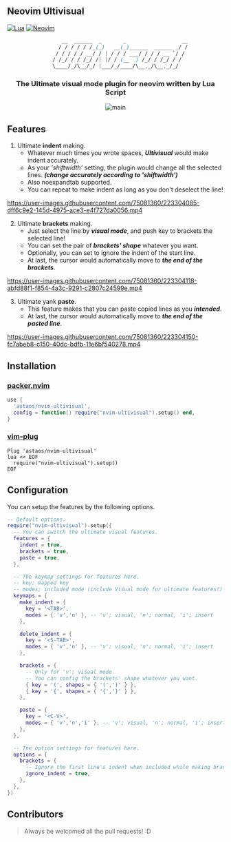 ## Neovim Ultivisual

[![Lua](https://img.shields.io/badge/Lua-blue.svg?style=for-the-badge&logo=lua)](http://www.lua.org)
[![Neovim](https://img.shields.io/badge/Neovim-green.svg?style=for-the-badge&logo=neovim)](https://neovim.io)

<div align='center'>

```css
      __  ______  _       _                  __
     / / / / / /_(_)   __(_)______  ______ _/ /
   / / / / / __/ / | / / / ___/ / / / __ `/ /
 / /_/ / / /_/ /| |/ / (__  ) /_/ / /_/ / /
\____/_/\__/_/ |___/_/____/\__,_/\__,_/_/
```

### The Ultimate visual mode plugin for neovim written by Lua Script

![main](https://user-images.githubusercontent.com/75081360/223333562-0f954e54-44be-450b-acac-9396261e925b.gif)

</div>

## Features

1. Ultimate **indent** making.
    - Whatever much times you wrote spaces, ***Ultivisual*** would make indent accurately.
    - As your *'shiftwidth'* setting, the plugin would change all the selected lines. ***(change accurately according to 'shiftwidth')***
    - Also noexpandtab supported.
    - You can repeat to make indent as long as you don't deselect the line!

https://user-images.githubusercontent.com/75081360/223304085-dff6c9e2-145d-4975-ace3-e4f727da0056.mp4

2. Ultimate **brackets** making.
    - Just select the line by ***visual mode***, and push key to brackets the selected line!
    - You can set the pair of ***brackets' shape*** whatever you want.
    - Optionally, you can set to ignore the indent of the start line.
    - At last, the cursor would automatically move to ***the end of the brackets***.

https://user-images.githubusercontent.com/75081360/223304118-abfd88f1-f854-4a3c-9291-c2807c24599e.mp4

3. Ultimate yank **paste**.
    - This feature makes that you can paste copied lines as you ***intended***.
    - At last, the cursor would automatically move to ***the end of the pasted line***.

https://user-images.githubusercontent.com/75081360/223304150-fc7abeb8-c150-40dc-bdfb-11e6bf540278.mp4

## Installation

### [packer.nvim](https://github.com/wbthomason/packer.nvim)

```lua
use {
  'astaos/nvim-ultivisual',
  config = function() require("nvim-ultivisual").setup() end,
}
```

### [vim-plug](https://github.com/junegunn/vim-plug)

```vim
Plug 'astaos/nvim-ultivisual'
lua << EOF
  require("nvim-ultivisual").setup()
EOF
```

## Configuration

You can setup the features by the following options.

```lua
-- Default options.
require("nvim-ultivisual").setup({
  -- You can switch the ultimate visual features.
  features = {
    indent = true,
    brackets = true,
    paste = true,
  },

  -- The keymap settings for features here.
  -- key; mapped key
  -- modes; included mode (include Visual mode for ultimate features!)
  keymaps = {
    make_indent = {
      key = '<TAB>',
      modes = { 'v','n' }, -- 'v'; visual, 'n'; normal, 'i'; insert
    },

    delete_indent = {
      key = '<S-TAB>',
      modes = { 'v','n' }, -- 'v'; visual, 'n'; normal, 'i'; insert
    },

    brackets = {
      -- Only for 'v'; visual mode.
      -- You can config the brackets' shape whatever you want.
      { key = '(', shapes = { '(',')' } },
      { key = '{', shapes = { '{','}' } },
    },

    paste = {
      key = '<C-V>',
      modes = { 'v','n','i' }, -- 'v'; visual, 'n'; normal, 'i'; insert
    },
  },

  -- The option settings for features here.
  options = {
    brackets = {
      -- Ignore the first line's indent when included while making brackets.
      ignore_indent = true,
    },
  },
})
```

## Contributors

> Always be welcomed all the pull requests! :D
